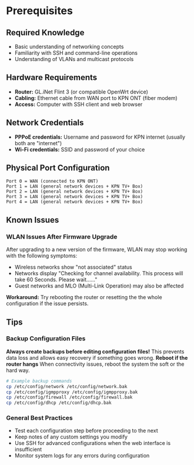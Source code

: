 # Prerequisites

## Required Knowledge
- Basic understanding of networking concepts
- Familiarity with SSH and command-line operations
- Understanding of VLANs and multicast protocols

## Hardware Requirements
- **Router:** GL.iNet Flint 3 (or compatible OpenWrt device)
- **Cabling:** Ethernet cable from WAN port to KPN ONT (fiber modem)
- **Access:** Computer with SSH client and web browser

## Network Credentials
- **PPPoE credentials:** Username and password for KPN internet (usually both are "internet")
- **Wi-Fi credentials:** SSID and password of your choice

## Physical Port Configuration
```
Port 0 = WAN (connected to KPN ONT)
Port 1 = LAN (general network devices + KPN TV+ Box)
Port 2 = LAN (general network devices + KPN TV+ Box)
Port 3 = LAN (general network devices + KPN TV+ Box)
Port 4 = LAN (general network devices + KPN TV+ Box)
```

## Known Issues

### WLAN Issues After Firmware Upgrade
After upgrading to a new version of the firmware, WLAN may stop working with the following symptoms:
- Wireless networks show "not associated" status
- Networks display "Checking for channel availability. This process will take 60 Seconds. Please wait……"
- Guest networks and MLO (Multi-Link Operation) may also be affected

**Workaround:** Try rebooting the router or resetting the the whole configuration if the issue persists.

## Tips

### Backup Configuration Files
**Always create backups before editing configuration files!** This prevents data loss and allows easy recovery if something goes wrong.
**Reboot if the router hangs** When connectivity issues, reboot the system the soft or the hard way.

```bash
# Example backup commands
cp /etc/config/network /etc/config/network.bak
cp /etc/config/igmpproxy /etc/config/igmpproxy.bak
cp /etc/config/firewall /etc/config/firewall.bak
cp /etc/config/dhcp /etc/config/dhcp.bak
```

### General Best Practices
- Test each configuration step before proceeding to the next
- Keep notes of any custom settings you modify
- Use SSH for advanced configurations when the web interface is insufficient
- Monitor system logs for any errors during configuration